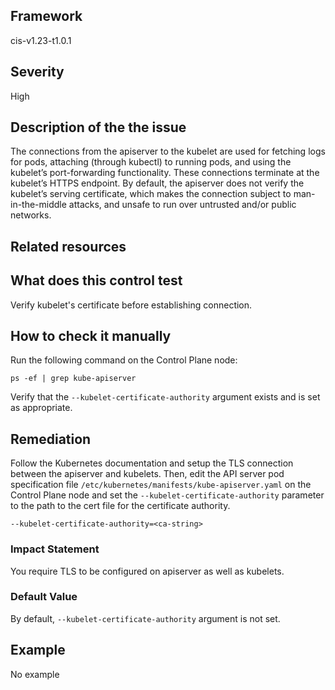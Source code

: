 ## Framework
cis-v1.23-t1.0.1
 
## Severity
High

## Description of the the issue
The connections from the apiserver to the kubelet are used for fetching logs for pods, attaching (through kubectl) to running pods, and using the kubelet’s port-forwarding functionality. These connections terminate at the kubelet’s HTTPS endpoint. By default, the apiserver does not verify the kubelet’s serving certificate, which makes the connection subject to man-in-the-middle attacks, and unsafe to run over untrusted and/or public networks.
 
## Related resources

## What does this control test
Verify kubelet's certificate before establishing connection.
 
## How to check it manually
Run the following command on the Control Plane node:

 
```
ps -ef | grep kube-apiserver

```
 Verify that the `--kubelet-certificate-authority` argument exists and is set as appropriate.
## Remediation
Follow the Kubernetes documentation and setup the TLS connection between the apiserver and kubelets. Then, edit the API server pod specification file `/etc/kubernetes/manifests/kube-apiserver.yaml` on the Control Plane node and set the `--kubelet-certificate-authority` parameter to the path to the cert file for the certificate authority.

 
```
--kubelet-certificate-authority=<ca-string>

```
 
### Impact Statement
You require TLS to be configured on apiserver as well as kubelets.
### Default Value
By default, `--kubelet-certificate-authority` argument is not set.
## Example
No example
